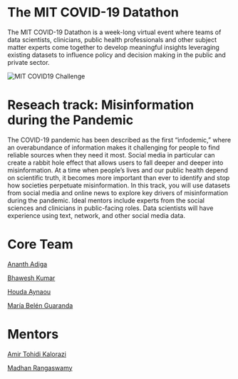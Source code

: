 # The MIT COVID-19 Datathon

The MIT COVID-19 Datathon is a week-long virtual event where teams of data scientists, clinicians, public health professionals and other subject matter experts come together to develop meaningful insights leveraging existing datasets to influence policy and decision making in the public and private sector.

![MIT COVID19 Challenge](https://i.imgur.com/MMt1MpB.jpg)


# Reseach track: Misinformation during the Pandemic 

The COVID-19 pandemic has been described as the first “infodemic,” where an overabundance of information makes it challenging for people to find reliable sources when they need it most. Social media in particular can create a rabbit hole effect that allows users to fall deeper and deeper into misinformation. At a time when people’s lives and our public health depend on scientific truth, it becomes more important than ever to identify and stop how societies perpetuate misinformation. In this track, you will use datasets from social media and online news to explore key drivers of misinformation during the pandemic. Ideal mentors include experts from the social sciences and clinicians in public-facing roles. Data scientists will have experience using text, network, and other social media data.


# Core Team

[Ananth Adiga](https://www.linkedin.com/in/ananth-adiga-375023139/)

[Bhawesh Kumar](https://www.linkedin.com/in/bhaweshiitk/)

[Houda Aynaou](https://www.linkedin.com/in/houdaaynaou/)

[María Belén Guaranda](https://www.linkedin.com/in/belen-guaranda/)


# Mentors

[Amir Tohidi Kalorazi](https://www.linkedin.com/in/amir-tohidi-kalorazi-1b099a70/)

[Madhan Rangaswamy](https://www.linkedin.com/in/madhanrang/)
